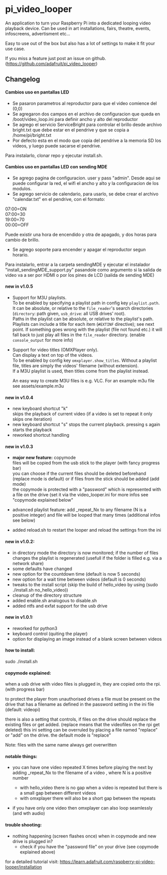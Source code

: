 # pi_video_looper
An application to turn your Raspberry Pi into a dedicated looping video playback device.
Can be used in art installations, fairs, theatre, events, infoscreens, advertisment etc...

Easy to use out of the box but also has a lot of settings to make it fit your use case.

If you miss a feature just post an issue on github. (https://github.com/adafruit/pi_video_looper)

## Changelog

#### Cambios uso en pantallas LED

 - Se pasaron parametros al reproductor para que el video comience del (0,0)
 - Se agregaron dos campos en el archivo de configuracion que queda en /boot/video_loop.ini para definir ancho y alto del reproductor
 - Se agrego el servicio ServiceBright para controlar el brillo desde archivo bright.txt que debe estar en el pendrive y que se copia a /home/pi/bright.txt
 - Por defecto esta en el modo que copia del pendrive a la memoria SD los videos, y luego puede sacarse el pendrive.

Para instalarlo, clonar repo y ejecutar install.sh. 

#### Cambios uso en pantallas LED con sending MDE

 - Se agrego pagina de configuracion. user y pass "admin". Desde aqui se puede configurar la red, el wifi el ancho y alto y la configuracion de los modulos.
 - Se agrego servicio de calendario, para usarlo, se debe crear el archivo "calendar.txt" en el pendrive, con el formato:

07:00=ON<br/>
07:00=30<br/>
19:00=70<br/>
00:00=OFF<br/>

Puede existir una hora de encendido y otra de apagado, y dos horas para cambio de brillo.

 - Se agrego soporte para encender y apagar el reproductor segun horario.

Para instalarlo, entrar a la carpeta sendingMDE y ejecutar el instalador "install_sendingMDE_support.py" pasandole como argumento si la salida de video va a ser por HDMI o por los pines de LCD (salida de sending MDE)


#### new in v1.0.5

 - Support for M3U playlists.  
   To be enabled by specifying a playlist path in config key `playlist.path`. It can be absolute, or relative to the `file_reader`'s search directories (`directory`: path given, `usb_drive`: all USB drives' root).  
   Paths in the playlist can be absolute, or relative to the playlist's path.  
   Playlists can include a title for each item (`#EXTINF` directive); see next point.
   If something goes wrong with the playlist (file not found etc.) it will fall back to just play all files in the `file_reader` directory. (enable `console_output` for more info)
 - Support for video titles (OMXPlayer only).  
   Can display a text on top of the videos.  
   To be enabled by config key `omxplayer.show_titles`.
   Without a playlist file, titles are simply the videos' filename (without extension).  
   If a M3U playlist is used, then titles come from the playlist instead.
   
   An easy way to create M3U files is e.g. VLC. For an example m3u file see assets/example.m3u

#### new in v1.0.4
 - new keyboard shortcut "k"  
   skips the playback of current video (if a video is set to repeat it only skips one iteration)
 - new keyboard shortcut "s"
   stops the current playback. pressing s again starts the playback
 - reworked shortcut handling 
 

#### new in v1.0.3
 - **major new feature:** copymode  
 files will be copied from the usb stick to the player (with fancy progress bar)  
 you can choose if the current files should be deleted beforehand (replace mode is default) 
 or if files from the stick should be added (add mode)  
 the copymode is protected with a "password" which is represented with a file on the drive (set it via the video_looper.ini
 for more infos see "copymode explained below" 
 
 - advanced playlist feature: add _repeat_Nx to any filename (N is a positive integer) and file will be looped that many times
  (additional infos see below)
 - added reload.sh to restart the looper and reload the settings from the ini

#### new in v1.0.2:
 - in directory mode the directory is now monitored;
   if the number of files changes the playlist is regenerated (usefull if the folder is filled e.g. via a network share)
 - some defaults have changed
 - new option for the countdown time (default is now 5 seconds)
 - new option for a wait time between videos (default is 0 seconds) 
 - tweaks to the install script (skip the build of hello_video by using (sudo ./install.sh no_hello_video))
 - cleanup of the directory structure
 - added enable.sh analogous to disable.sh
 - added ntfs and exfat support for the usb drive
  
#### new in v1.0.1:
 - reworked for python3
 - keyboard control (quiting the player)
 - option for displaying an image instead of a blank screen between videos
    
#### how to install:
sudo ./install.sh


#### copymode explained:
when a usb drive with video files is plugged in, they are copied onto the rpi. (with progress bar)

to protect the player from unauthorised drives a file must be present on the drive that has a filename 
as defined in the password setting in the ini file (default: videopi)

there is also a setting that controls, if files on the drive should replace the existing files or get added. (replace means that the videofiles on the rpi get deleted)
this ini setting can be overruled by placing a file named "replace" or "add" on the drive.
the default mode is "replace"

Note: files with the same name always get overwritten

#### notable things:
* you can have one video repeated X times before playing the next by adding _repeat_Nx to the filename of a video ,
where N is a positive number
    * with hello_video there is no gap when a video is repeated but there is a small gap between different videos
    * with omxplayer there will also be a short gap between the repeats
    
* if you have only one video then omxplayer can also loop seamlessly (and wth audio)


#### trouble shooting:
* nothing happening (screen flashes once) when in copymode and new drive is plugged in?
    * check if you have the "password file" on your drive (see copymode explained above)

for a detailed tutorial visit: https://learn.adafruit.com/raspberry-pi-video-looper/installation
